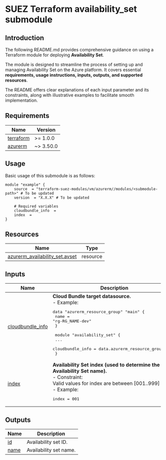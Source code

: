 # SUEZ Terraform availability_set submodule
## Introduction
The following README.md provides comprehensive guidance on using a Terraform module for deploying **Availability Set**.  

The module is designed to streamline the process of setting up and managing Availability Set on the Azure platform. It covers essential **requirements, usage instructions, inputs, outputs, and supported resources**.  

The README offers clear explanations of each input parameter and its constraints, along with illustrative examples to facilitate smooth implementation.  
<!-- BEGIN_AUTOMATED_TF_DOCS_BLOCK -->
## Requirements

| Name | Version |
|------|---------|
| <a name="requirement_terraform"></a> [terraform](#requirement\_terraform) | >= 1.0.0 |
| <a name="requirement_azurerm"></a> [azurerm](#requirement\_azurerm) | ~> 3.50.0 |
## Usage
Basic usage of this submodule is as follows:
```hcl
module "example" {
	source  = "terraform-suez-modules/vm/azurerm//modules/<submodule-path>" # To be updated
	version  = "X.X.X" # To be updated

	# Required variables
	cloudbundle_info  = 
	index  = 
}
```
## Resources

| Name | Type |
|------|------|
| [azurerm_availability_set.avset](https://registry.terraform.io/providers/hashicorp/azurerm/latest/docs/resources/availability_set) | resource |

## Inputs

| Name | Description | Type | Default | Required |
|------|-------------|------|---------|:--------:|
| <a name="input_cloudbundle_info"></a> [cloudbundle\_info](#input\_cloudbundle\_info) | **Cloud Bundle target datasource.**<br>  - Example:<pre>data "azurerm_resource_group" "main" {<br>    name = "rg-RG_NAME-dev"<br>  }<br><br>  module "availability_set" {<br>    ...<br>    cloudbundle_info = data.azurerm_resource_group.main<br>  }</pre> | `any` | n/a | yes |
| <a name="input_index"></a> [index](#input\_index) | **Availability Set index (used to determine the Availability Set name).**<br>  - Constraint:<br>  Valid values for index are between [001..999]<br>  - Example:<pre>index = 001</pre> | `number` | n/a | yes |

## Outputs

| Name | Description |
|------|-------------|
| <a name="output_id"></a> [id](#output\_id) | Availability set ID. |
| <a name="output_name"></a> [name](#output\_name) | Availability set name. |
<!-- END_AUTOMATED_TF_DOCS_BLOCK -->
